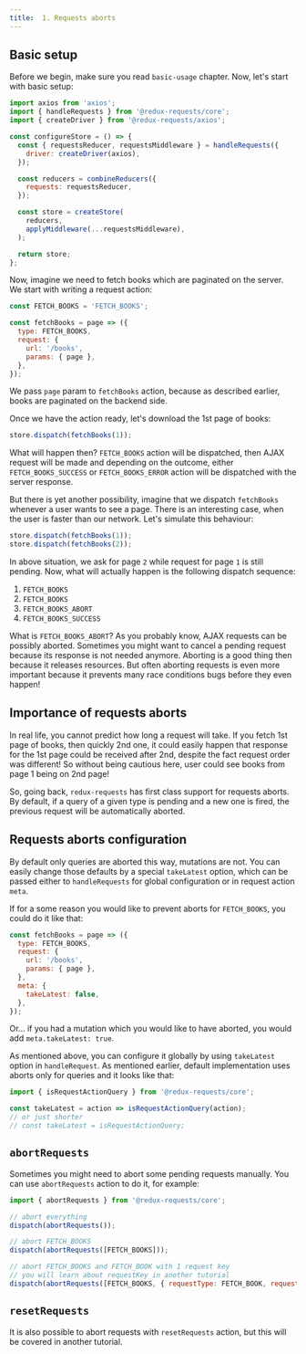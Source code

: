 ```yaml
---
title:  1. Requests aborts
---
```



## Basic setup

Before we begin, make sure you read `basic-usage` chapter. Now, let's start with
basic setup:
```js
import axios from 'axios';
import { handleRequests } from '@redux-requests/core';
import { createDriver } from '@redux-requests/axios';

const configureStore = () => {
  const { requestsReducer, requestsMiddleware } = handleRequests({
    driver: createDriver(axios),
  });

  const reducers = combineReducers({
    requests: requestsReducer,
  });

  const store = createStore(
    reducers,
    applyMiddleware(...requestsMiddleware),
  );

  return store;
};
```

Now, imagine we need to fetch books which are paginated on the server. We start
with writing a request action:
```js
const FETCH_BOOKS = 'FETCH_BOOKS';

const fetchBooks = page => ({
  type: FETCH_BOOKS,
  request: {
    url: '/books',
    params: { page },
  },
});
```

We pass `page` param to `fetchBooks` action, because as described earlier, books
are paginated on the backend side.

Once we have the action ready, let's download the 1st page of books:
```js
store.dispatch(fetchBooks(1));
```

What will happen then? `FETCH_BOOKS` action will be dispatched,
then AJAX request will be made and depending on the outcome, either `FETCH_BOOKS_SUCCESS`
or `FETCH_BOOKS_ERROR` action will be dispatched with the server response.

But there is yet another possibility, imagine that we dispatch `fetchBooks` whenever
a user wants to see a page. There is an interesting case, when the user is faster
than our network. Let's simulate this behaviour:
```js
store.dispatch(fetchBooks(1));
store.dispatch(fetchBooks(2));
```

In above situation, we ask for page `2` while request for page `1` is still pending.
Now, what will actually happen is the following dispatch sequence:

1. `FETCH_BOOKS`
1. `FETCH_BOOKS`
1. `FETCH_BOOKS_ABORT`
1. `FETCH_BOOKS_SUCCESS`

What is `FETCH_BOOKS_ABORT`? As you probably know, AJAX requests can be possibly aborted.
Sometimes you might want to cancel a pending request because its response is not needed anymore.
Aborting is a good thing then because it releases resources. But often aborting requests
is even more important because it prevents many race conditions bugs before they even happen!

## Importance of requests aborts

In real life, you cannot predict how long a request will take. If you fetch 1st page of
books, then quickly 2nd one, it could easily happen that response for the 1st page could
be received after 2nd, despite the fact request order was different! So without being cautious
here, user could see books from page 1 being on 2nd page!

So, going back, `redux-requests` has first class support for requests aborts. By default,
if a query of a given type is pending and a new one is fired, the previous request will be
automatically aborted.

##  Requests aborts configuration

By default only queries are aborted this way, mutations are not. You can easily change
those defaults by a special `takeLatest` option, which can be passed either to `handleRequests`
for global configuration or in request action `meta`.

If for a some reason you would like to prevent aborts for `FETCH_BOOKS`, you could
do it like that:
```js
const fetchBooks = page => ({
  type: FETCH_BOOKS,
  request: {
    url: '/books',
    params: { page },
  },
  meta: {
    takeLatest: false,
  },
});
```

Or... if you had a mutation which you would like to have aborted, you would add
`meta.takeLatest: true`.

As mentioned above, you can configure it globally by using `takeLatest` option
in `handleRequest`. As mentioned earlier, default implementation uses aborts only for
queries and it looks like that:
```js
import { isRequestActionQuery } from '@redux-requests/core';

const takeLatest = action => isRequestActionQuery(action);
// or just shorter
// const takeLatest = isRequestActionQuery;
```

## `abortRequests`

Sometimes you might need to abort some pending requests manually.
You can use `abortRequests` action to do it, for example:
```js
import { abortRequests } from '@redux-requests/core';

// abort everything
dispatch(abortRequests());

// abort FETCH_BOOKS
dispatch(abortRequests([FETCH_BOOKS]));

// abort FETCH_BOOKS and FETCH_BOOK with 1 request key
// you will learn about requestKey in another tutorial
dispatch(abortRequests([FETCH_BOOKS, { requestType: FETCH_BOOK, requestKey: '1' }]));
```

## `resetRequests`

It is also possible to abort requests with `resetRequests` action, but this will be covered
in another tutorial.
